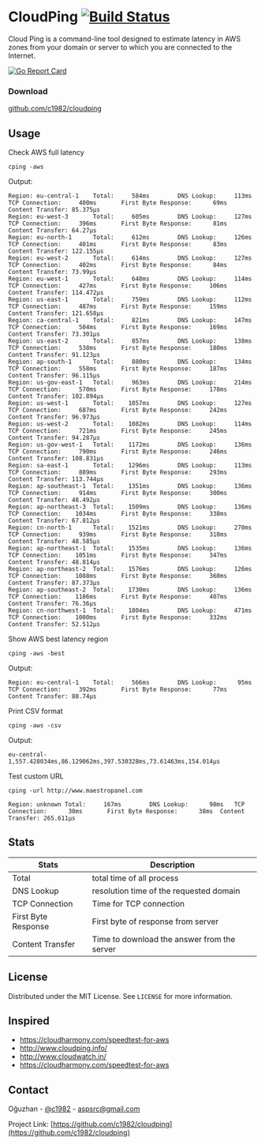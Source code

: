 # CloudPing [![Build Status](https://travis-ci.org/c1982/cloudping.svg?branch=master)](https://travis-ci.org/c1982/cloudping)

Cloud Ping is a command-line tool designed to estimate latency in AWS zones from your domain or server to which you are connected to the Internet.

[![Go Report Card](https://goreportcard.com/badge/github.com/c1982/cloudping)](https://goreportcard.com/report/github.com/c1982/cloudping)

### Download

[github.com/c1982/cloudping](github.com/c1982/cloudping)

## Usage

Check AWS full latency

```cping -aws```

Output:

```
Region: eu-central-1    Total:     584ms        DNS Lookup:     113ms   TCP Connection:     400ms       First Byte Response:      69ms  Content Transfer: 85.375µs
Region: eu-west-3       Total:     605ms        DNS Lookup:     127ms   TCP Connection:     396ms       First Byte Response:      81ms  Content Transfer: 64.27µs
Region: eu-north-1      Total:     612ms        DNS Lookup:     126ms   TCP Connection:     401ms       First Byte Response:      83ms  Content Transfer: 122.155µs
Region: eu-west-2       Total:     614ms        DNS Lookup:     127ms   TCP Connection:     402ms       First Byte Response:      84ms  Content Transfer: 73.99µs
Region: eu-west-1       Total:     648ms        DNS Lookup:     114ms   TCP Connection:     427ms       First Byte Response:     106ms  Content Transfer: 114.472µs
Region: us-east-1       Total:     759ms        DNS Lookup:     112ms   TCP Connection:     487ms       First Byte Response:     159ms  Content Transfer: 121.658µs
Region: ca-central-1    Total:     821ms        DNS Lookup:     147ms   TCP Connection:     504ms       First Byte Response:     169ms  Content Transfer: 73.301µs
Region: us-east-2       Total:     857ms        DNS Lookup:     138ms   TCP Connection:     538ms       First Byte Response:     180ms  Content Transfer: 91.123µs
Region: ap-south-1      Total:     880ms        DNS Lookup:     134ms   TCP Connection:     558ms       First Byte Response:     187ms  Content Transfer: 96.115µs
Region: us-gov-east-1   Total:     963ms        DNS Lookup:     214ms   TCP Connection:     570ms       First Byte Response:     178ms  Content Transfer: 102.894µs
Region: us-west-1       Total:    1057ms        DNS Lookup:     127ms   TCP Connection:     687ms       First Byte Response:     242ms  Content Transfer: 96.973µs
Region: us-west-2       Total:    1082ms        DNS Lookup:     114ms   TCP Connection:     721ms       First Byte Response:     245ms  Content Transfer: 94.287µs
Region: us-gov-west-1   Total:    1172ms        DNS Lookup:     136ms   TCP Connection:     790ms       First Byte Response:     246ms  Content Transfer: 108.831µs
Region: sa-east-1       Total:    1296ms        DNS Lookup:     113ms   TCP Connection:     889ms       First Byte Response:     293ms  Content Transfer: 113.744µs
Region: ap-southeast-1  Total:    1351ms        DNS Lookup:     136ms   TCP Connection:     914ms       First Byte Response:     300ms  Content Transfer: 48.492µs
Region: ap-northeast-3  Total:    1509ms        DNS Lookup:     136ms   TCP Connection:    1034ms       First Byte Response:     338ms  Content Transfer: 67.812µs
Region: cn-north-1      Total:    1521ms        DNS Lookup:     270ms   TCP Connection:     939ms       First Byte Response:     310ms  Content Transfer: 48.585µs
Region: ap-northeast-1  Total:    1535ms        DNS Lookup:     136ms   TCP Connection:    1051ms       First Byte Response:     347ms  Content Transfer: 48.814µs
Region: ap-northeast-2  Total:    1576ms        DNS Lookup:     126ms   TCP Connection:    1088ms       First Byte Response:     360ms  Content Transfer: 87.373µs
Region: ap-southeast-2  Total:    1730ms        DNS Lookup:     136ms   TCP Connection:    1186ms       First Byte Response:     407ms  Content Transfer: 76.36µs
Region: cn-northwest-1  Total:    1804ms        DNS Lookup:     471ms   TCP Connection:    1000ms       First Byte Response:     332ms  Content Transfer: 52.512µs
```

Show AWS best latency region

```cping -aws -best```

Output:

```
Region: eu-central-1    Total:     566ms        DNS Lookup:      95ms   TCP Connection:     392ms       First Byte Response:      77ms  Content Transfer: 88.74µs
```

Print CSV format

```cping -aws -csv```

Output:

```
eu-central-1,557.428034ms,86.129062ms,397.530328ms,73.61463ms,154.014µs
```

Test custom URL

```cping -url http://www.maestropanel.com```

```
Region: unknown Total:     167ms        DNS Lookup:      98ms   TCP Connection:      30ms       First Byte Response:      38ms  Content Transfer: 265.611µs
```

## Stats

| Stats | Description |
| ------ | ----------- |
| Total   | total time of all process |
| DNS Lookup | resolution time of the requested domain |
| TCP Connection | Time for TCP connection |
| First Byte Response | First byte of response from server |
| Content Transfer | Time to download the answer from the server |

## License

Distributed under the MIT License. See `LICENSE` for more information.


## Inspired

* https://cloudharmony.com/speedtest-for-aws
* http://www.cloudping.info/
* http://www.cloudwatch.in/
* https://cloudharmony.com/speedtest-for-aws

## Contact

Oğuzhan - [@c1982](https://twitter.com/c1982) - aspsrc@gmail.com

Project Link: [https://github.com/c1982/cloudping](https://github.com/c1982/cloudping)